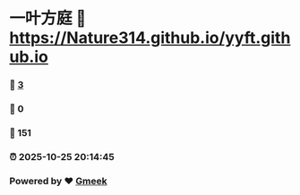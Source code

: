 # 一叶方庭 :link: https://Nature314.github.io/yyft.github.io 
### :page_facing_up: [3](https://Nature314.github.io/yyft.github.io/tag.html) 
### :speech_balloon: 0 
### :hibiscus: 151 
### :alarm_clock: 2025-10-25 20:14:45 
### Powered by :heart: [Gmeek](https://github.com/Meekdai/Gmeek)
